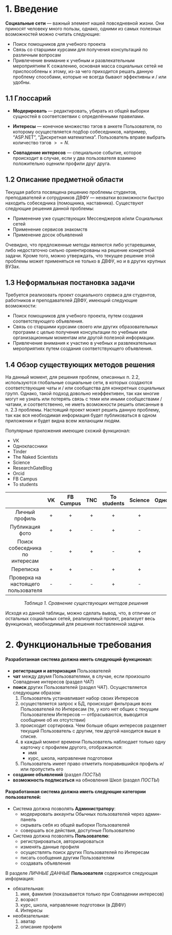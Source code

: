# 1. Введение
**Социальные сети** — важный элемент нашей повседневной жизни. Они приносят человеку много пользы, однако, одними из самых полезных возможностей можно считать следующие:
  * Поиск помощников для учебного проекта
  * Связь со старшими курсами для получения консультаций по различным вопросам
  * Привлечение внимание к учебным и развлекательным мероприятиям
  К сожалению, основная масса социальных сетей не приспособлены к этому, из-за чего приходится решать данную проблему способами, которые не всегда бывают эффективны и / или удобны. 

## 1.1 Глоссарий
- **Модерировать** — редактировать, убирать из общей выборки сущностей в соответсветвии с определёнными правилами.

- **Интересы** — конечное множество тэгов в анкете Пользователя, по которому осуществляется подбор собеседников, например, “ASP.NET”, “Дискретная математика”. Пользователь вправе выбрать количество тэгов $>= N$.

- **Совпадение интересов** — специальное событие, которое происходит в случае, если у два пользователя взаимно положительно оценили профили друг друга.

## 1.2 Описание предметной области

Текущая работа посвящена решению проблемы студентов, преподавателей и сотрудников ДВФУ — нехватки возможности быстро находить собеседника (помощника, наставника). Существуют следующие решения данной проблемы:
  * Применение уже существующих Мессенджеров и/или Социальных сетей
  * Применение сервисов знакомств
  * Применение досок объявлений

Очевидно, что предложенные методы являются либо устаревшими, либо недостаточно сильно ориентированы на решение конкретной задачи.
Кроме того, можно утверждать, что текущее решение этой проблемы может применяться не только в ДВФУ, но и в других крупных ВУЗах.

## 1.3 Неформальная постановка задачи
Требуется реализовать проект социального сервиса для студентов, работников и преподавателей ДВФУ, имеющий следующие возможности:

  * Поиск помощников для учебного проекта, путем создания соответствующего объявления.
  * Связь со старшими курсами своего или других образовательных программ с целью получения консультации по учебным или организационным моментам или другой полезной информации.
  * Привлечение внимания к участию в учебных и развлекательных мероприятиях путем создания соответствующего объявления. 


## 1.4 Обзор существующих методов решения
На данный момент, для решения проблем, описанных п. 2.2, используются глобальные социальные сети, в которых создаются соответствующие чаты и / или сообщества для конкретных социальных групп. Однако, такой подход довольно неэффективен, так как многие могут не узнать или потерять связь с теми или иными сообществами / чатами, и соответственно, не иметь возможности решить описанные в п. 2.3 проблемы. Настоящий проект может решить данную проблему, так как вся необходимая информация будет публиковаться в одном приложении и будет видна всем желающим людям.

Популярные приложения имеющие схожий функционал:
  * VK
  * Одноклассники
  * Tinder
  * The Naked Scientists
  * Science
  * ResearchGateBlog
  * Orcid
  * FB Campus
  * To students

|                                      | VK | FB Cumpus | TNC | To students | Science | Одноклассники | Tinder | Реализуемый  проект |
|:------------------------------------:|:--:|:---------:|:---:|:-----------:|:-------:|:-------------:|:------:|:-------------------:|
|            Личный профиль            |  + |     +     |  +  |      +      |    +    |       +       |    +   |          +          |
|            Публикация фото           |  + |     +     |  -  |      +      |    -    |       +       |    +   |          +          |
|    Поиск собеседника  по интересам   |  - |     +     |  +  |      -      |    +    |       -       |    +   |          +          |
|               Переписка              |  + |     +     |  -  |      +      |    +    |       +       |    +   |          +          |
| Проверка на  настоящего пользователя |  - |     -     |  -  |      +      |    -    |       -       |    -   |          +          |
<p style="font-style: italic; text-align: center">Таблица 1. Сравнение существующих методов решения</p>

Исходя из данной таблицы, можно сделать вывод, что, в отличии от остальных социальных сетей, реализуемый проект, реализует весь функционал, необходимый для решения поставленной задачи. 




# 2. Функциональные требования
#### Разработанная система должна иметь следующий функционал:
- **регистрация и авторизация** Пользователей
- **чат** между двумя Пользователями, в случае, если произошло Совпадение интересов (раздел *ЧАТ*)
- **поиск** других Пользователей (раздел *ЧАТ*). Осуществляется следующим образом: 
  1. Пользователь устанавливает набор своих Интересов
  2. осуществляется запрос к БД, происходит фильтрация всех Пользователей по Интересам (те, у кого нет общих с текущим Пользователем Интересов — отбрасываются, выводится сообщение об их отсутствии)
  3. происходит сортировка. Чем больше общих интересов разделяет текущий Пользователь с другим, тем другой находится выше в списке.
  4. в каждый момент времени Пользователь наблюдает только одну карточку с профилем другого, отображаются:
      - имя
      - курс, школа, направление подготовки
  5. Пользователь имеет право отметить понравившийся профиль и/или пропустить его
- **создание объявлений** (раздел *ПОСТЫ*)
- **возможность подписаться** на обновления Школ (раздел *ПОСТЫ*)

#### Разработанная система должна иметь следующие категории пользователей:
- Система должна позволять **Администратору**:
  - модерировать аккаунты Обычных пользователей через админ-панель
  - скрывать себя из общей выборки Пользователей
  - совершать все действия, доступные Пользователю
- Система должна позволять **Пользователю**:
  - регистрироваться, авторизироваться
  - изменять данные профиля
  - осуществлять поиск других Пользователей по Интересам
  - писать сообщения другим Пользователям
  - создавать объявления

В разделе *ЛИЧНЫЕ ДАННЫЕ* **Пользователя** содержится следующая информация:
- обязательная:
  1. имя, фамилия (показывается только при Совпадении интересов)
  2. возраст
  3. курс, школа, направление подготовки (в ДВФУ)
  4. Интересы
- необязательная:
  1. аватар
  2. описание профиля
